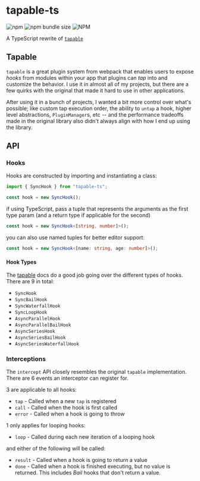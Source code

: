 # tapable-ts

![npm](https://img.shields.io/npm/v/tapable-ts) ![npm bundle size](https://img.shields.io/bundlephobia/minzip/tapable-ts) ![NPM](https://img.shields.io/npm/l/tapable-ts)

A TypeScript rewrite of [`tapable`](https://github.com/webpack/tapable)

## Tapable

`tapable` is a great plugin system from webpack that enables users to expose _hooks_ from modules within your app that plugins can _tap_ into and customize the behavior. I use it in almost all of my projects, but there are a few quirks with the original that made it hard to use in other applications.

After using it in a bunch of projects, I wanted a bit more control over what's possible; like custom tap execution order, the ability to `untap` a hook, higher level abstractions, `PluginManager`s, etc -- and the performance tradeoffs made in the original library also didn't always align with how I end up using the library.

## API

### Hooks

Hooks are constructed by importing and instantiating a class:

```js
import { SyncHook } from "tapable-ts";

const hook = new SyncHook();
```

if using TypeScript, pass a tuple that represents the arguments as the first type param (and a return type if applicable for the second)

```ts
const hook = new SyncHook<[string, number]>();
```

you can also use named tuples for better editor support:

```ts
const hook = new SyncHook<[name: string, age: number]>();
```

#### Hook Types

The [tapable](https://github.com/webpack/tapable#hook-types) docs do a good job going over the different types of hooks. There are 9 in total:

- `SyncHook`
- `SyncBailHook`
- `SyncWaterfallHook`
- `SyncLoopHook`
- `AsyncParallelHook`
- `AsyncParallelBailHook`
- `AsyncSeriesHook`
- `AsyncSeriesBailHook`
- `AsyncSeriesWaterfallHook`

### Interceptions

The `intercept` API closely resembles the original `tapable` implementation. There are 6 events an interceptor can register for.

3 are applicable to all hooks:

- `tap` - Called when a new `tap` is registered
- `call` - Called when the hook is first called
- `error` - Called when a hook is going to throw

1 only applies for looping hooks:

- `loop` - Called during each new iteration of a looping hook

and either of the following will be called:

- `result` - Called when a hook is going to return a value
- `done` - Called when a hook is finished executing, but no value is returned. This includes _Bail_ hooks that don't return a value.
